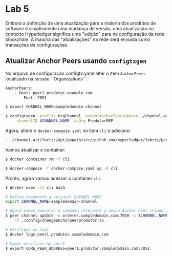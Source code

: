 # Lab 5
Embora a definição de uma atualização para a maioria dos produtos de software é simplismente uma mudança de versão, uma atualização no contexto Hyperledger significa uma "edição" para na configuração da rede blockchain. A maioria das "atualizações" na rede será enviada como transações de configurações.

## Atualizar Anchor Peers usando ``configtxgen``
No arquivo de configuração configtx.yaml alter o item ``AnchorPeers`` localizado na sessão ``Organizations```.

~~~txt
AnchorPeers:
    - Host: peer1.produtor.example.com
        Port: 7051
~~~

~~~sh
$ export CHANNEL_NAME=sampledomain-channel

$ configtxgen -profile OrgChannel -outputAnchorPeersUpdate ./channel-artifacts/changeanchorpeerprodutor.tx \
    -channelID $CHANNEL_NAME -asOrg ProdutorMSP
~~~

Agora, altere o ``docker-compose.yaml`` no item ``cli`` e adicione:
~~~txt
- ./channel-artifacts:/opt/gopath/src/github.com/hyperledger/fabric/peer/config/
~~~

Vamos atualizar o container:
~~~sh
$ docker container rm -f cli

$ docker-compose -f docker-compose.yaml up -d cli
~~~

Pronto, agora vamos acessar o container ``cli``:
~~~sh
$ docker exec -it cli bash

# Defina novamente a variável CHANNEL_NAME
export CHANNEL_NAME=sampledomain-channel

# Agora vamos executar o comando referente a nossa Anchor Peer criado anterioremente
$ peer channel update -o orderer.sampledomain.com:7050 -c $CHANNEL_NAME \
    -f ./config/changeanchorpeerprodutor.tx

# Verifique os logs
$ docker logs peer1.produtor.sampledomain.com

# Vamos verificar no peer1
$ export CORE_PEER_ADDRESS=peer1.produtor.sampledomain.com:7051
~~~
